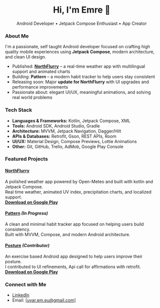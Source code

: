 <h1 align="center">Hi, I'm Emre 👋</h1>
<p align="center">Android Developer • Jetpack Compose Enthusiast • App Creator</p>

### About Me

I'm a passionate, self taught Android developer focused on crafting high quality mobile experiences using **Jetpack Compose**, modern architecture, and clean UI design.

- Published: **[NorthFlurry](https://play.google.com/store/apps/details?id=com.weather.wouple&utm_source=emea_Med)** – a real-time weather app with multilingual support and animated charts
- Building: **Pattern** – a modern habit tracker to help users stay consistent
- Releasing soon: Major **update for NorthFlurry** with UI upgrades and performance improvements
- Passionate about: elegant UI/UX, meaningful animations, and solving real world problems
  
### Tech Stack
- **Languages & Frameworks:** Kotlin, Jetpack Compose, XML  
- **Tools:** Android SDK, Android Studio, Gradle  
- **Architecture:** MVVM, Jetpack Navigation, Dagger/Hilt  
- **APIs & Databases:** Retrofit, Gson, REST APIs, Room  
- **UI/UX:** Material Design, Compose Previews, Lottie Animations  
- **Other:** Git, GitHub, Trello, AdMob, Google Play Console
  
### Featured Projects

#### [NorthFlurry](https://github.com/EmreRuy/NorthFlurry)  
A polished weather app powered by Open-Meteo and built with kotlin and Jetpack Compose.  
Real time weather, animated UV index, precipitation charts, and localized support.  
**[Download on Google Play](https://play.google.com/store/apps/details?id=com.weather.wouple&utm_source=emea_Med)**

#### [Pattern](https://github.com/EmreRuy/Pattern) *(In Progress)*  
A clean and minimal habit tracker app focused on helping users build consistency.  
Built with MVVM, Compose, and modern Android architecture.

#### [Posture](https://github.com/IdaRiseng/Posture) *(Contributor)*  
An exercise based Android app designed to help users improve their posture.  
I contributed to UI refinements, Api call for affirmations with retrofit.
**[Download on Google Play](https://play.google.com/store/apps/details?id=no.sporty.posture)**

### Connect with Me

- [LinkedIn](https://www.linkedin.com/in/emre-mobiledev/)
- Email: [uyar.em.eu@gmail.com]
